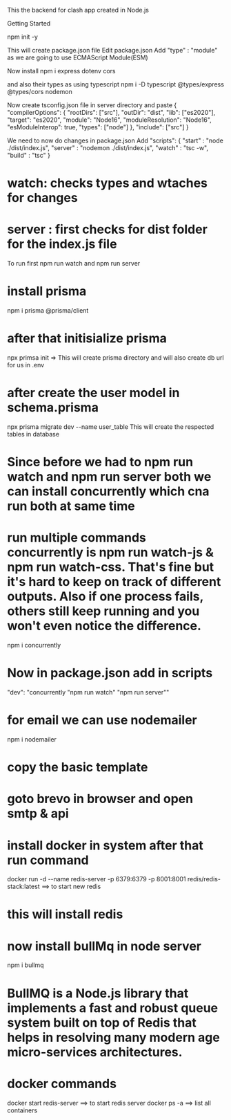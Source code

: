 This the backend for clash app created in Node.js

Getting Started

npm init -y

This will create package.json file
Edit package.json
Add "type" : "module" as we are going to use ECMAScript Module(ESM)

Now install 
npm i express dotenv cors

and also their types as using typescript
npm i -D typescript @types/express @types/cors nodemon

Now create tsconfig.json file in server directory and paste
{
    "compilerOptions": {
      "rootDirs": ["src"],
      "outDir": "dist",
      "lib": ["es2020"],
      "target": "es2020",
      "module": "Node16",
      "moduleResolution": "Node16",
      "esModuleInterop": true,
      "types": ["node"]
    },
    "include": ["src"]
  }

We need to now do changes in package.json
Add
"scripts": {
    "start" : "node ./dist/index.js", 
    "server" : "nodemon ./dist/index.js",
    "watch" : "tsc -w",
    "build" : "tsc"
  }

# watch: checks types and wtaches for changes
# server : first checks for dist folder for the index.js file

To run
first 
npm run watch
and
npm run server

# install prisma
npm i prisma @prisma/client

# after that initisialize prisma
npx primsa init  => This will create prisma directory and will also create db url for us in .env

# after create the user model in schema.prisma
npx prisma migrate dev --name user_table
This will create the respected tables in database

# Since before we had to npm run watch and npm run server both we can install concurrently which cna run both at same time

# run multiple commands concurrently is npm run watch-js & npm run watch-css. That's fine but it's hard to keep on track of different outputs. Also if one process fails, others still keep running and you won't even notice the difference.

npm i concurrently

# Now in package.json add in scripts 
"dev": "concurrently \"npm run watch\" \"npm run server\""

# for email we can use nodemailer
npm i nodemailer

# copy the basic template
# goto brevo in browser and open smtp & api


# install docker in system after that run command
docker run -d --name redis-server -p 6379:6379 -p 8001:8001 redis/redis-stack:latest ==> to start new redis

# this will install redis

# now install bullMq in node server
npm i bullmq

# BullMQ is a Node.js library that implements a fast and robust queue system built on top of Redis that helps in resolving many modern age micro-services architectures.

# docker commands
docker start redis-server ==> to start redis server
docker ps -a ==> list all containers